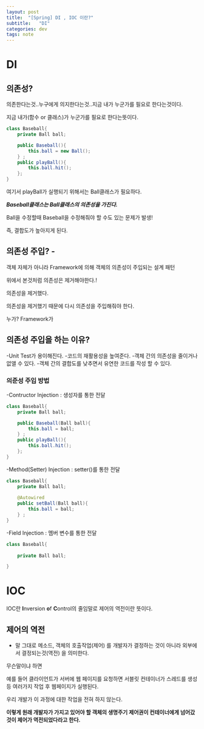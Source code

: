 ```yaml
---
layout: post
title:  "[Spring] DI , IOC 이란?"
subtitle:   "DI"
categories: dev
tags: note
---
```


# DI

## 의존성?


의존한다는것..누구에게 의지한다는것..지금 내가 누군가를 필요로 한다는것이다.


지금 내가(함수 or 클래스)가 누군가를 필요로 한다는뜻이다.

```java
class Baseball{
	private Ball ball;

	public Baseball(){
		this.ball = new Ball();
	} ;
	public playBall(){
		this.ball.hit();
	};
}
```

여기서 playBall가 실행되기 위해서는 Ball클래스가 필요하다.


***Baseball클래스는 Ball클래스의 의존성을 가진다.***


Ball을 수정할때 Baseball을 수정해줘야 할 수도 있는 문제가 발생!


즉, 결합도가 높아지게 된다.






## 의존성 주입? - 

객체 자체가 아니라 Framework에 의해 객체의 의존성이 주입되는 설계 패턴


위에서 본것처럼 의존성은 제거해야한다.!


의존성을 제거했다.


의존성을 제거했기 때문에 다시 의존성을 주입해줘야 한다. 


누가? Framework가

## 의존성 주입을 하는 이유?

-Unit Test가 용이해진다.
-코드의 재활용성을 높여준다.
-객체 간의 의존성을 줄이거나 없앨 수 있다.
-객체 간의 결합도를 낮추면서 유연한 코드를 작성 할 수 있다.



### 의준성 주입 방법


-Contructor Injection : 생성자를 통한 전달



```java
class Baseball{
	private Ball ball;

	public Baseball(Ball ball){
		this.ball = ball;
	} ;
	public playBall(){
		this.ball.hit();
	};
}
```


-Method(Setter) Injection : setter()를 통한 전달



```java
class Baseball{
	private Ball ball;
	
	@Autowired
	public setBall(Ball ball){
		this.ball = ball;
	} ;
}

```

-Field Injection : 멤버 변수를 통한 전달
```java
class Baseball{
	
	private Ball ball;

}

```





# IOC

IOC란  **I**nversion **o**f **C**ontrol의 줄임말로 제어의 역전이란 뜻이다.


## 제어의 역전
- 말 그대로 메소드, 객체의 호출작업(제어) 를 개발자가 결정하는 것이 아니라 외부에서 결정되는것(역전) 을 의미한다.

무슨말이냐 하면

예를 들어
클라이언트가 서버에 웹 페이지를 요청하면 서블릿 컨테이너가 스레드를 생성등 여러가지 작업 후
웹페이지가 실행된다.

우리 개발가 이 과정에 대한 작업을 전혀 하지 않는다.

**이렇게 원래 개발자가 가지고 있어야 할 객체의 생명주기 제어권이
컨테이너에게 넘어갔것이 제어가 역전되었다라고 한다.**


